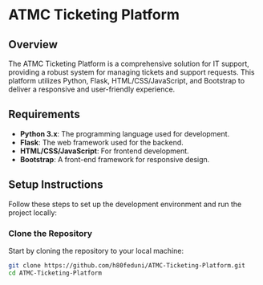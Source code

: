 # ATMC Ticketing Platform

## Overview

The ATMC Ticketing Platform is a comprehensive solution for IT support, providing a robust system for managing tickets and support requests. This platform utilizes Python, Flask, HTML/CSS/JavaScript, and Bootstrap to deliver a responsive and user-friendly experience.

## Requirements

- **Python 3.x**: The programming language used for development.
- **Flask**: The web framework used for the backend.
- **HTML/CSS/JavaScript**: For frontend development.
- **Bootstrap**: A front-end framework for responsive design.

## Setup Instructions

Follow these steps to set up the development environment and run the project locally:

### Clone the Repository

Start by cloning the repository to your local machine:

```bash
git clone https://github.com/h80feduni/ATMC-Ticketing-Platform.git
cd ATMC-Ticketing-Platform
